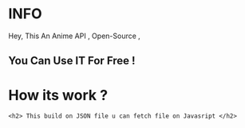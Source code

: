 # INFO

Hey, This An Anime API ,  Open-Source ,  <h2>You Can Use IT For Free !</h2>

  <h1> How its work ? </h1>
 
    <h2> This build on JSON file u can fetch file on Javasript </h2>
